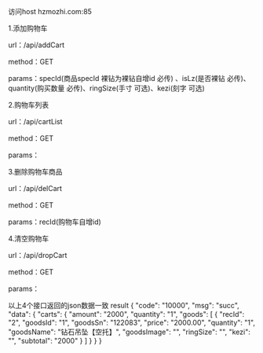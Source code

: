 访问host hzmozhi.com:85

1.添加购物车 

url：/api/addCart

method：GET

params：specId(商品specId 裸钻为裸钻自增id 必传) 、isLz(是否裸钻 必传)、quantity(购买数量 必传)、ringSize(手寸 可选)、kezi(刻字  可选)


2.购物车列表

url：/api/cartList

method：GET

params：

3.删除购物车商品

url：/api/delCart

method：GET

params：recId(购物车自增id)

4.清空购物车

url：/api/dropCart

method：GET

params：

以上4个接口返回的json数据一致
result
{
    "code": "10000",
    "msg": "succ",
    "data": {
        "carts": {
            "amount": "2000",
            "quantity": "1",
            "goods": [
                {
                    "recId": "2",
                    "goodsId": "1",
                    "goodsSn": "122083",
                    "price": "2000.00",
                    "quantity": "1",
                    "goodsName": "钻石吊坠【空托】",
                    "goodsImage": "",
                    "ringSize": "",
                    "kezi": "",
                    "subtotal": "2000"
                }
            ]
        }
    }
}
